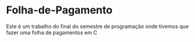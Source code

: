 # Folha-de-Pagamento
Este é um trabalho do final do semestre de programação onde tivemos que fazer uma folha de pagamentos em C
